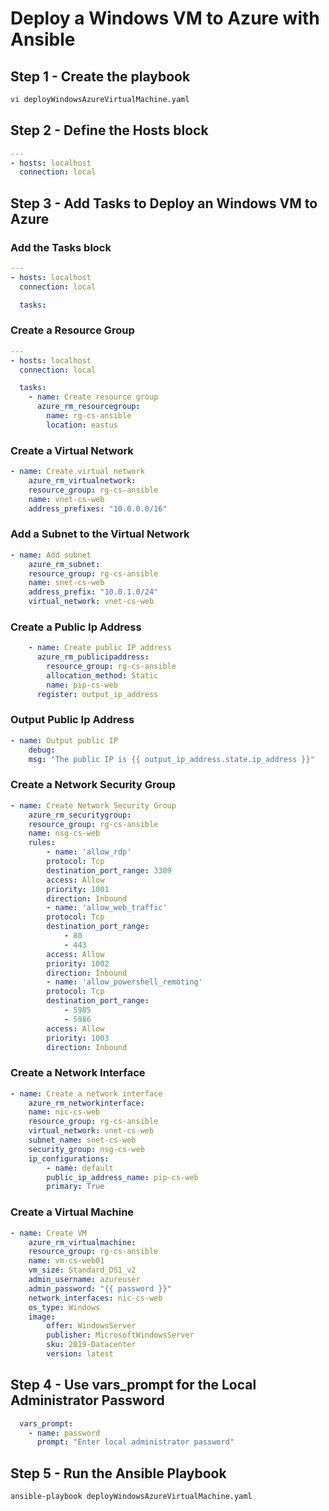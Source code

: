 # Deploy a Windows VM to Azure with Ansible

## Step 1 - Create the playbook

```bash
vi deployWindowsAzureVirtualMachine.yaml
```

## Step 2 - Define the Hosts block

```yml
---
- hosts: localhost
  connection: local
```

## Step 3 - Add Tasks to Deploy an Windows VM to Azure

### Add the Tasks block

```yml
---
- hosts: localhost
  connection: local

  tasks:
```

### Create a Resource Group

```yml
---
- hosts: localhost
  connection: local

  tasks:
    - name: Create resource group
      azure_rm_resourcegroup:
        name: rg-cs-ansible
        location: eastus
```

### Create a Virtual Network

```yml
- name: Create virtual network
    azure_rm_virtualnetwork:
    resource_group: rg-cs-ansible
    name: vnet-cs-web
    address_prefixes: "10.0.0.0/16"
```

### Add a Subnet to the Virtual Network

```yml
- name: Add subnet
    azure_rm_subnet:
    resource_group: rg-cs-ansible
    name: snet-cs-web
    address_prefix: "10.0.1.0/24"
    virtual_network: vnet-cs-web
```

### Create a Public Ip Address

```yml
    - name: Create public IP address
      azure_rm_publicipaddress:
        resource_group: rg-cs-ansible
        allocation_method: Static
        name: pip-cs-web
      register: output_ip_address
```

### Output Public Ip Address

```yml
- name: Output public IP
    debug:
    msg: "The public IP is {{ output_ip_address.state.ip_address }}"
```

### Create a Network Security Group

```yml
- name: Create Network Security Group
    azure_rm_securitygroup:
    resource_group: rg-cs-ansible
    name: nsg-cs-web
    rules:
        - name: 'allow_rdp'
        protocol: Tcp
        destination_port_range: 3389
        access: Allow
        priority: 1001
        direction: Inbound
        - name: 'allow_web_traffic'
        protocol: Tcp
        destination_port_range:
            - 80
            - 443
        access: Allow
        priority: 1002
        direction: Inbound
        - name: 'allow_powershell_remoting'
        protocol: Tcp
        destination_port_range:
            - 5985
            - 5986
        access: Allow
        priority: 1003
        direction: Inbound
```

### Create a Network Interface

```yml
- name: Create a network interface
    azure_rm_networkinterface:
    name: nic-cs-web
    resource_group: rg-cs-ansible
    virtual_network: vnet-cs-web
    subnet_name: snet-cs-web
    security_group: nsg-cs-web
    ip_configurations:
        - name: default
        public_ip_address_name: pip-cs-web
        primary: True
```

### Create a Virtual Machine

```yml
- name: Create VM
    azure_rm_virtualmachine:
    resource_group: rg-cs-ansible
    name: vm-cs-web01
    vm_size: Standard_DS1_v2
    admin_username: azureuser
    admin_password: "{{ password }}"
    network_interfaces: nic-cs-web
    os_type: Windows
    image:
        offer: WindowsServer
        publisher: MicrosoftWindowsServer
        sku: 2019-Datacenter
        version: latest
```

## Step 4 - Use vars_prompt for the Local Administrator Password

```yml
  vars_prompt:
    - name: password
      prompt: "Enter local administrator password"
```

## Step 5 - Run the Ansible Playbook

```bash
ansible-playbook deployWindowsAzureVirtualMachine.yaml
```
